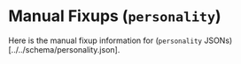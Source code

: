 # Manual Fixups (`personality`)

Here is the manual fixup information for (`personality` JSONs)[../../schema/personality.json].

